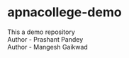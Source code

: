 # apnacollege-demo
This a demo repository <br>
Author - Prashant Pandey
<br>
Author - Mangesh Gaikwad
